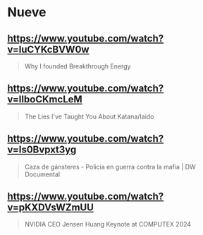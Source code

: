 # Nueve

## https://www.youtube.com/watch?v=luCYKcBVW0w
> Why I founded Breakthrough Energy 

## https://www.youtube.com/watch?v=lIboCKmcLeM

> The Lies I've Taught You About Katana/Iaido

## https://www.youtube.com/watch?v=Is0Bvpxt3yg

> Caza de gánsteres - Policía en guerra contra la mafia | DW Documental 

## https://www.youtube.com/watch?v=pKXDVsWZmUU

> NVIDIA CEO Jensen Huang Keynote at COMPUTEX 2024 
